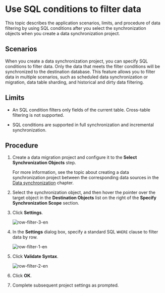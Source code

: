 # Use SQL conditions to filter data

This topic describes the application scenarios, limits, and procedure of data filtering by using SQL conditions after you select the synchronization objects when you create a data synchronization project.

## Scenarios

When you create a data synchronization project, you can specify SQL conditions to filter data. Only the data that meets the filter conditions will be synchronized to the destination database. This feature allows you to filter data in multiple scenarios, such as scheduled data synchronization or migration, data table sharding, and historical and dirty data filtering.

## Limits

* An SQL condition filters only fields of the current table. Cross-table filtering is not supported.

* SQL conditions are supported in full synchronization and incremental synchronization.

## Procedure

1. Create a data migration project and configure it to the **Select Synchronization Objects** step.

   For more information, see the topic about creating a data synchronization project between the corresponding data sources in the [Data synchronization](../100.data-synchronization-overview.md) chapter.

2. Select the synchronization object, and then hover the pointer over the target object in the **Destination Objects** list on the right of the **Specify Synchronization Scope** section.

3. Click **Settings**.

   ![row-filter-3-en](https://obbusiness-private.oss-cn-shanghai.aliyuncs.com/doc/img/oms/oms-enterprise/row-filter-3-en.png)

4. In the **Settings** dialog box, specify a standard SQL `WHERE` clause to filter data by row.

   ![row-filter-1-en](https://obbusiness-private.oss-cn-shanghai.aliyuncs.com/doc/img/oms/oms-enterprise/row-filter-1-en.png)

5. Click **Validate Syntax**.

   ![row-filter-2-en](https://obbusiness-private.oss-cn-shanghai.aliyuncs.com/doc/img/oms/oms-enterprise/row-filter-2-en.png)

6. Click **OK**.

7. Complete subsequent project settings as prompted.
